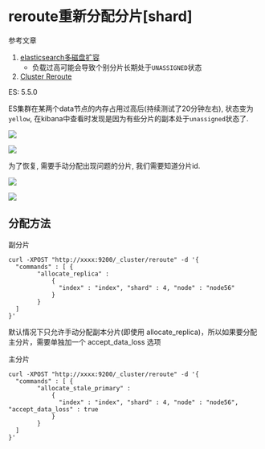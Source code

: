 # reroute重新分配分片[shard]

参考文章

1. [elasticsearch多磁盘扩容](https://blog.csdn.net/illbehere/article/details/78202973)
    - 负载过高可能会导致个别分片长期处于`UNASSIGNED`状态
2. [Cluster Reroute](https://www.elastic.co/guide/en/elasticsearch/reference/5.5/cluster-reroute.html)

ES: 5.5.0

ES集群在某两个data节点的内存占用过高后(持续测试了20分钟左右), 状态变为`yellow`, 在kibana中查看时发现是因为有些分片的副本处于`unassigned`状态了.

![](https://gitee.com/generals-space/gitimg/raw/master/2d1a49fbf1dfe735f36969546bfa897b.png)

![](https://gitee.com/generals-space/gitimg/raw/master/db2400a20171d49823a270a4b702593a.png)

为了恢复, 需要手动分配出现问题的分片, 我们需要知道分片id.

![](https://gitee.com/generals-space/gitimg/raw/master/11fe77eaa64878fdc752fd7d7ea9e080.png)

![](https://gitee.com/generals-space/gitimg/raw/master/c3b67f74b9357e46e390e1553e1e4f22.png)

## 分配方法

副分片

```
curl -XPOST "http://xxxx:9200/_cluster/reroute" -d '{
  "commands" : [ {
        "allocate_replica" :
            {
              "index" : "index", "shard" : 4, "node" : "node56"
            }
        }
  ]
}'
```

默认情况下只允许手动分配副本分片(即使用 allocate_replica)，所以如果要分配主分片，需要单独加一个 accept_data_loss 选项

主分片

```
curl -XPOST "http://xxxx:9200/_cluster/reroute" -d '{
  "commands" : [ {
        "allocate_stale_primary" :
            {
              "index" : "index", "shard" : 4, "node" : "node56", "accept_data_loss" : true
            }
        }
  ]
}'
```

